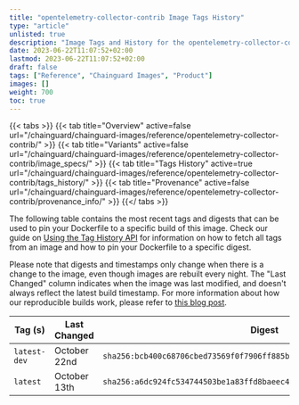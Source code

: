 ```yaml
---
title: "opentelemetry-collector-contrib Image Tags History"
type: "article"
unlisted: true
description: "Image Tags and History for the opentelemetry-collector-contrib Chainguard Image"
date: 2023-06-22T11:07:52+02:00
lastmod: 2023-06-22T11:07:52+02:00
draft: false
tags: ["Reference", "Chainguard Images", "Product"]
images: []
weight: 700
toc: true
---
```


{{< tabs >}}
{{< tab title="Overview" active=false url="/chainguard/chainguard-images/reference/opentelemetry-collector-contrib/" >}}
{{< tab title="Variants" active=false url="/chainguard/chainguard-images/reference/opentelemetry-collector-contrib/image_specs/" >}}
{{< tab title="Tags History" active=true url="/chainguard/chainguard-images/reference/opentelemetry-collector-contrib/tags_history/" >}}
{{< tab title="Provenance" active=false url="/chainguard/chainguard-images/reference/opentelemetry-collector-contrib/provenance_info/" >}}
{{</ tabs >}}

The following table contains the most recent tags and digests that can be used to pin your Dockerfile to a specific build of this image. Check our guide on [Using the Tag History API](/chainguard/chainguard-images/using-the-tag-history-api/) for information on how to fetch all tags from an image and how to pin your Dockerfile to a specific digest.

Please note that digests and timestamps only change when there is a change to the image, even though images are rebuilt every night. The "Last Changed" column indicates when the image was last modified, and doesn't always reflect the latest build timestamp. For more information about how our reproducible builds work, please refer to [this blog post](https://www.chainguard.dev/unchained/reproducing-chainguards-reproducible-image-builds).

| Tag (s)       | Last Changed | Digest                                                                    |
|---------------|--------------|---------------------------------------------------------------------------|
|  `latest-dev` | October 22nd | `sha256:bcb400c68706cbed73569f0f7906ff885bac0f0731cb6951397938c99c123572` |
|  `latest`     | October 13th | `sha256:a6dc924fc534744503be1a83ffd8baeec456c4e97233f6ea5df4a62878fd6ce0` |

